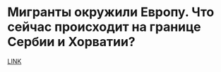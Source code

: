 # Мигранты окружили Европу. Что сейчас происходит на границе Сербии и Хорватии?



[LINK](https://varlamov.ru/1462865.html)